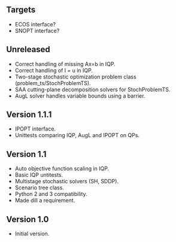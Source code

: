 Targets
-------
* ECOS interface?
* SNOPT interface?

Unreleased
----------
* Correct handling of missing Ax=b in IQP.
* Correct handling of l = u in IQP.
* Two-stage stochastic optimization problem class (problem_ts/StochProblemTS).
* SAA cutting-plane decomposition solvers for StochProblemTS.
* AugL solver handles variable bounds using a barrier.

Version 1.1.1
-------------
* IPOPT interface.
* Unittests comparing IQP, AugL and IPOPT on QPs.

Version 1.1
-----------
* Auto objective function scaling in IQP.
* Basic IQP untitests.
* Multistage stochastic solvers (SH, SDDP).
* Scenario tree class.
* Python 2 and 3 compatibility.
* Made dill a requirement.

Version 1.0
-----------
* Initial version.
